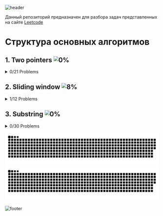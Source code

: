 ![header](https://capsule-render.vercel.app/api?type=waving&color=FFFF99&height=256&section=header&text=Добро%20пожаловать!&fontSize=65&animation=fadeIn&fontAlignY=38&d&fontColor=FFFFFF)

Данный репозиторий предназначен для разбора задач представленных на сайте [Leetcode](https://leetcode.com/problemset/)


# Структура основных алгоритмов

## 1. Two pointers ![0%](https://progress-bar.xyz/0)
<details>
<summary> 0/21 Problems </summary>

:no_entry: [11. Container With Most Water](https://leetcode.com/problems/container-with-most-water/)

:no_entry: [15. 3Sum](https://leetcode.com/problems/3sum/)

:no_entry: [16. 3Sum Closest](https://leetcode.com/problems/3sum-closest/)

:no_entry: [18. 4Sum](https://leetcode.com/problems/4sum/)

:no_entry: [19. Remove Nth Node From End of List](https://leetcode.com/problems/remove-nth-node-from-end-of-list/)

:no_entry: [26. Remove Duplicates from Sorted Array](https://leetcode.com/problems/remove-duplicates-from-sorted-array/)

:no_entry: [27. Remove Element](https://leetcode.com/problems/remove-element/)

:no_entry: [28. Implement strStr()](https://leetcode.com/problems/implement-strstr/)

:no_entry: [42. Trapping Rain Water](https://leetcode.com/problems/trapping-rain-water/)

:no_entry: [80. Remove Duplicates from Sorted Array II](https://leetcode.com/problems/remove-duplicates-from-sorted-array-ii/)

:no_entry: [88. Merge Sorted Array](https://leetcode.com/problems/merge-sorted-array/)

:no_entry: [125. Valid Palindrome](https://leetcode.com/problems/valid-palindrome/)

:no_entry: [167. Two Sum II - Input Array Is Sorted](https://leetcode.com/problems/two-sum-ii-input-array-is-sorted/)

:no_entry: [344. Reverse String](https://leetcode.com/problems/reverse-string/)

:no_entry: [345. Reverse Vowels of a String](https://leetcode.com/problems/reverse-vowels-of-a-string/)

:no_entry: [350. Intersection of Two Arrays II](https://leetcode.com/problems/intersection-of-two-arrays-ii/)

:no_entry: [524. Longest Word in Dictionary through Deleting](https://leetcode.com/problems/longest-word-in-dictionary-through-deleting/)

:no_entry: [643. Maximum Average Subarray I](https://leetcode.com/problems/maximum-average-subarray-i/)

:no_entry: [680. Valid Palindrome II](https://leetcode.com/problems/valid-palindrome-ii/)

:no_entry: [977. Squares of a Sorted Array](https://leetcode.com/problems/squares-of-a-sorted-array/)

:no_entry: [986. Interval List Intersections](https://leetcode.com/problems/interval-list-intersections/)
</details>



## 2. Sliding window ![8%](https://progress-bar.xyz/8)
<details>
<summary> 1/12 Problems </summary>

:white_check_mark: [3. Longest Substring Without Repeating Characters](https://leetcode.com/problems/longest-substring-without-repeating-characters/)

:no_entry: [209. Minimum Size Subarray Sum](https://leetcode.com/problems/minimum-size-subarray-sum/)

:no_entry: [438. Find All Anagrams in a String](https://leetcode.com/problems/find-all-anagrams-in-a-string/)

:no_entry: [567. Permutation in String](https://leetcode.com/problems/permutation-in-string/)

:no_entry: [674. Longest Continuous Increasing Subsequence](https://leetcode.com/problems/longest-continuous-increasing-subsequence/)

:no_entry: [713. Subarray Product Less Than K](https://leetcode.com/problems/subarray-product-less-than-k/)

:no_entry: [904. Fruit Into Baskets](https://leetcode.com/problems/fruit-into-baskets/)

:no_entry: [1004. Max Consecutive Ones III](https://leetcode.com/problems/max-consecutive-ones-iii/)

:no_entry: [1052. Grumpy Bookstore Owner](https://leetcode.com/problems/grumpy-bookstore-owner/)

:no_entry: [1208. Get Equal Substrings Within Budget](https://leetcode.com/problems/get-equal-substrings-within-budget/)

:no_entry: [1248. Count Number of Nice Subarrays](https://leetcode.com/problems/count-number-of-nice-subarrays/)

:no_entry: [1423. Maximum Points You Can Obtain from Cards](https://leetcode.com/problems/maximum-points-you-can-obtain-from-cards/)

:no_entry: [1456. Maximum Number of Vowels in a Substring of Given Length](https://leetcode.com/problems/maximum-number-of-vowels-in-a-substring-of-given-length/)

</details>

## 3. Substring ![0%](https://progress-bar.xyz/0)

<details>
<summary> 0/30 Problems  </summary>

:no_entry: [567. Permutation in String](https://leetcode.com/problems/permutation-in-string/description/?envType=problem-list-v2&envId=string&difficulty=MEDIUM)

:no_entry: [647. Palindromic Substrings](https://leetcode.com/problems/palindromic-substrings/description/?envType=problem-list-v2&envId=string&difficulty=MEDIUM)

:no_entry: [792. Number of Matching Subsequences](https://leetcode.com/problems/number-of-matching-subsequences/description/?envType=problem-list-v2&envId=string&difficulty=MEDIUM)

:no_entry: [820. Short Encoding of Words](https://leetcode.com/problems/short-encoding-of-words/description/?envType=problem-list-v2&envId=string&difficulty=MEDIUM)

:no_entry: [833. Find And Replace in String](https://leetcode.com/problems/find-and-replace-in-string/description/?envType=problem-list-v2&envId=string&difficulty=MEDIUM)

:no_entry: [893. Groups of Special-Equivalent Strings](https://leetcode.com/problems/groups-of-special-equivalent-strings/description/?envType=problem-list-v2&envId=string&difficulty=MEDIUM)

:no_entry: [916. Word Subsets](https://leetcode.com/problems/word-subsets/description/?envType=problem-list-v2&envId=string&difficulty=MEDIUM)

:no_entry: [984. String Without AAA or BBB](https://leetcode.com/problems/string-without-aaa-or-bbb/description/?envType=problem-list-v2&envId=string&difficulty=MEDIUM)

:no_entry: [1016. Binary String With Substrings Representing 1 To N](https://leetcode.com/problems/binary-string-with-substrings-representing-1-to-n/description/?envType=problem-list-v2&envId=string&difficulty=MEDIUM)

:no_entry: [1143. Longest Common Subsequence](https://leetcode.com/problems/longest-common-subsequence/description/?envType=problem-list-v2&envId=string&difficulty=MEDIUM)

:no_entry: [1177. Can Make Palindrome from Substring](https://leetcode.com/problems/can-make-palindrome-from-substring/description/?envType=problem-list-v2&envId=string&difficulty=MEDIUM)

:no_entry: [1190. Reverse Substrings Between Each Pair of Parentheses](https://leetcode.com/problems/reverse-substrings-between-each-pair-of-parentheses/description/?envType=problem-list-v2&envId=string&difficulty=MEDIUM)

:no_entry: [1208. Get Equal Substrings Within Budget](https://leetcode.com/problems/get-equal-substrings-within-budget/description/?envType=problem-list-v2&envId=string&difficulty=MEDIUM)

:no_entry: [1234. Replace the Substring for Balanced String](https://leetcode.com/problems/replace-the-substring-for-balanced-string/description/?envType=problem-list-v2&envId=string&difficulty=MEDIUM)

:no_entry: [1239. Maximum Length of a Concatenated String with Unique Characters](https://leetcode.com/problems/maximum-length-of-a-concatenated-string-with-unique-characters/description/?envType=problem-list-v2&envId=string&difficulty=MEDIUM)

:no_entry: [1358. Number of Substrings Containing All Three Characters](https://leetcode.com/problems/number-of-substrings-containing-all-three-characters/description/?envType=problem-list-v2&envId=string&difficulty=MEDIUM)

:no_entry: [1371. Find the Longest Substring Containing Vowels in Even Counts](https://leetcode.com/problems/find-the-longest-substring-containing-vowels-in-even-counts/description/?envType=problem-list-v2&envId=string&difficulty=MEDIUM)

:no_entry: [1452. People Whose List of Favorite Companies Is Not a Subset of Another List](https://leetcode.com/problems/people-whose-list-of-favorite-companies-is-not-a-subset-of-another-list/description/?envType=problem-list-v2&envId=string&difficulty=MEDIUM)

:no_entry: [1456. Maximum Number of Vowels in a Substring of Given Length](https://leetcode.com/problems/maximum-number-of-vowels-in-a-substring-of-given-length/description/?envType=problem-list-v2&envId=string&difficulty=MEDIUM)

:no_entry: [1461. Check If a String Contains All Binary Codes of Size K](https://leetcode.com/problems/check-if-a-string-contains-all-binary-codes-of-size-k/description/?envType=problem-list-v2&envId=string&difficulty=MEDIUM)

:no_entry: [1513. Number of Substrings With Only 1s](https://leetcode.com/problems/number-of-substrings-with-only-1s/description/?envType=problem-list-v2&envId=string&difficulty=MEDIUM)

:no_entry: [1593. Split a String Into the Max Number of Unique Substrings](https://leetcode.com/problems/split-a-string-into-the-max-number-of-unique-substrings/description/?envType=problem-list-v2&envId=string&difficulty=MEDIUM)

:no_entry: [1702. Maximum Binary String After Change](https://leetcode.com/problems/maximum-binary-string-after-change/description/?envType=problem-list-v2&envId=string&difficulty=MEDIUM)

:no_entry: [1717. Maximum Score From Removing Substrings](https://leetcode.com/problems/maximum-score-from-removing-substrings/description/?envType=problem-list-v2&envId=string&difficulty=MEDIUM)

:no_entry: [1759. Count Number of Homogenous Substrings](https://leetcode.com/problems/count-number-of-homogenous-substrings/description/?envType=problem-list-v2&envId=string&difficulty=MEDIUM)

:no_entry: [1849. Splitting a String Into Descending Consecutive Values](https://leetcode.com/problems/splitting-a-string-into-descending-consecutive-values/description/?envType=problem-list-v2&envId=string&difficulty=MEDIUM)

:no_entry: [1898. Maximum Number of Removable Characters](https://leetcode.com/problems/maximum-number-of-removable-characters/description/?envType=problem-list-v2&envId=string&difficulty=MEDIUM)

:no_entry: [1915. Number of Wonderful Substrings](https://leetcode.com/problems/number-of-wonderful-substrings/description/?envType=problem-list-v2&envId=string&difficulty=MEDIUM)

:no_entry: [1930. Unique Length-3 Palindromic Subsequences](https://leetcode.com/problems/unique-length-3-palindromic-subsequences/description/?envType=problem-list-v2&envId=string&difficulty=MEDIUM)

:no_entry: [1946. Largest Number After Mutating Substring](https://leetcode.com/problems/largest-number-after-mutating-substring/description/?envType=problem-list-v2&envId=string&difficulty=MEDIUM)

</details>


![github contribution grid snake animation](https://raw.githubusercontent.com/teuchezh/teuchezh/output/github-contribution-grid-snake-dark.svg#gh-dark-mode-only)![github contribution grid snake animation](https://raw.githubusercontent.com/teuchezh/teuchezh/output/github-contribution-grid-snake.svg#gh-light-mode-only)

![footer](https://capsule-render.vercel.app/api?type=waving&color=FFFF99&height=256&section=footer&text=Заглядывай%20снова!&fontSize=50&animation=fadeIn&fontAlignY=68&fontColor=FFFFFF)
